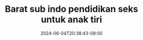 --- 
title: "Barat sub indo  pendidikan seks untuk anak tiri"
description: "download  video bokep Barat sub indo  pendidikan seks untuk anak tiri tiktok    "
date: 2024-06-04T20:38:43-08:00
file_code: "vpj36htun21b"
draft: false
cover: "vg2v9wqf1fre79hj.jpg"
tags: ["Barat", "sub", "indo", "pendidikan", "seks", "untuk", "anak", "tiri", "bokep-indo", "bokep-viral", "bokep-ig"]
length: 1838
fld_id: "1392276"
foldername: "anaktiri"
categories: ["anaktiri"]
views: 34
---